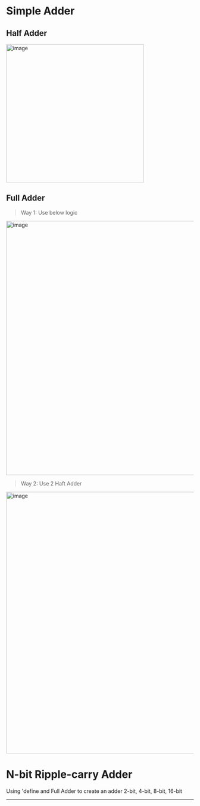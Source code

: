 # Simple Adder
## Half Adder
<img width="370" alt="image" src="https://github.com/user-attachments/assets/e6eeaa10-26bc-4422-bceb-28d5a6c4d181">

## Full Adder
> Way 1: Use below logic

<img width="680" alt="image" src="https://github.com/user-attachments/assets/adc47c75-70b3-4261-b0f6-8e17f5c4fbe9">

> Way 2: Use 2 Haft Adder

<img width="700" alt="image" src="https://github.com/user-attachments/assets/d2e9d0a9-5afd-40eb-961b-48e015e2ecb8">

# N-bit Ripple-carry Adder
Using 'define and Full Adder to create an adder 2-bit, 4-bit, 8-bit, 16-bit 

-------------
